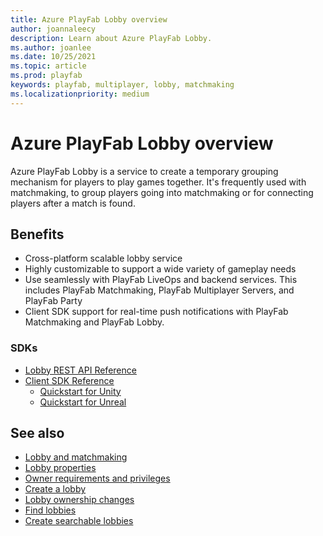 ```yaml
---
title: Azure PlayFab Lobby overview
author: joannaleecy
description: Learn about Azure PlayFab Lobby.
ms.author: joanlee
ms.date: 10/25/2021
ms.topic: article
ms.prod: playfab
keywords: playfab, multiplayer, lobby, matchmaking
ms.localizationpriority: medium
---
```


# Azure PlayFab Lobby overview
 

Azure PlayFab Lobby is a service to create a temporary grouping mechanism for players to play games together. It's frequently used with matchmaking, to group players going into matchmaking or for connecting players after a match is found. 

## Benefits

* Cross-platform scalable lobby service
* Highly customizable to support a wide variety of gameplay needs
* Use seamlessly with PlayFab LiveOps and backend services. This includes PlayFab Matchmaking, PlayFab Multiplayer Servers, and PlayFab Party
* Client SDK support for real-time push notifications with PlayFab Matchmaking and PlayFab Lobby.

### SDKs 

+ [Lobby REST API Reference](xref:titleid.playfabapi.com.multiplayer.lobby)
+ [Client SDK Reference](lobby-matchmaking-sdks/lobby-matchmaking-sdks.md)
    + [Quickstart for Unity](lobby-matchmaking-sdks/multiplayer-unity-sdk-getting-started.md)
    + [Quickstart for Unreal](../networking/party-unreal-engine-oss-quickstart.md)

## See also

* [Lobby and matchmaking](lobby-and-matchmaking.md)
* [Lobby properties](lobby-properties.md)
* [Owner requirements and privileges](owner-requirements-and-privileges.md)
* [Create a lobby](create-a-lobby.md)
* [Lobby ownership changes](ownership-changes.md)
* [Find lobbies](find-lobbies.md)
* [Create searchable lobbies](define-search-keywords.md)

